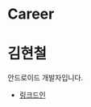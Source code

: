# Career
# 김현철
안드로이드 개발자입니다.
- [링크드인](https://www.linkedin.com/in/%ED%98%84%EC%B2%A0-%EA%B9%80-05a540262/)
